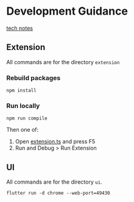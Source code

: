 # Development Guidance

[tech notes](https://docs.google.com/document/d/1ReI23IcRr65cPxu3L4jx5tVqfvmoI2EAOHaucKnkVkg/edit?tab=t.0#heading=h.ijy48vijd9j0)

## Extension

All commands are for the directory `extension`

### Rebuild packages

```
npm install
```

### Run locally

```
npm run compile
```

Then one of:
1. Open [extension.ts](extension/src/extension.ts) and press F5
2. Run and Debug > Run Extension

## UI

All commands are for the directory `ui`.

```
flutter run -d chrome --web-port=49430
```

